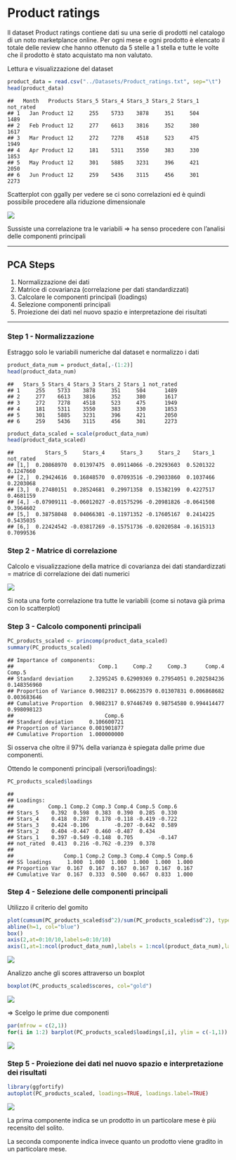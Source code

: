 Product ratings
================

Il dataset Product ratings contiene dati su una serie di prodotti nel
catalogo di un noto marketplance online. Per ogni mese e ogni prodotto è
elencato il totale delle review che hanno ottenuto da 5 stelle a 1
stella e tutte le volte che il prodotto è stato acquistato ma non
valutato.

Lettura e visualizzazione del dataset

``` r
product_data = read.csv("../Datasets/Product_ratings.txt", sep="\t")
head(product_data)
```

    ##   Month   Products Stars_5 Stars_4 Stars_3 Stars_2 Stars_1 not_rated
    ## 1   Jan Product 12     255    5733    3878     351     504      1489
    ## 2   Feb Product 12     277    6613    3816     352     380      1617
    ## 3   Mar Product 12     272    7278    4518     523     475      1949
    ## 4   Apr Product 12     181    5311    3550     383     330      1853
    ## 5   May Product 12     301    5885    3231     396     421      2050
    ## 6   Jun Product 12     259    5436    3115     456     301      2273

Scatterplot con ggally per vedere se ci sono correlazioni ed è quindi
possibile procedere alla riduzione dimensionale

![](Product_ratings_files/figure-gfm/unnamed-chunk-2-1.png)<!-- -->

Sussiste una correlazione tra le variabili =\> ha senso procedere con
l’analisi delle componenti principali

------------------------------------------------------------------------

## PCA Steps

1.  Normalizzazione dei dati
2.  Matrice di covarianza (correlazione per dati standardizzati)
3.  Calcolare le componenti principali (loadings)
4.  Selezione componenti principali
5.  Proiezione dei dati nel nuovo spazio e interpretazione dei risultati

------------------------------------------------------------------------

### Step 1 - Normalizzazione

Estraggo solo le variabili numeriche dal dataset e normalizzo i dati

``` r
product_data_num = product_data[,-(1:2)]
head(product_data_num)
```

    ##   Stars_5 Stars_4 Stars_3 Stars_2 Stars_1 not_rated
    ## 1     255    5733    3878     351     504      1489
    ## 2     277    6613    3816     352     380      1617
    ## 3     272    7278    4518     523     475      1949
    ## 4     181    5311    3550     383     330      1853
    ## 5     301    5885    3231     396     421      2050
    ## 6     259    5436    3115     456     301      2273

``` r
product_data_scaled = scale(product_data_num)
head(product_data_scaled)
```

    ##          Stars_5     Stars_4     Stars_3     Stars_2    Stars_1 not_rated
    ## [1,]  0.20868970  0.01397475  0.09114066 -0.29293603  0.5201322 0.1247660
    ## [2,]  0.29424616  0.16848570  0.07093516 -0.29033860  0.1037466 0.2203068
    ## [3,]  0.27480151  0.28524681  0.29971358  0.15382199  0.4227517 0.4681159
    ## [4,] -0.07909111 -0.06012027 -0.01575296 -0.20981826 -0.0641508 0.3964602
    ## [5,]  0.38758048  0.04066301 -0.11971352 -0.17605167  0.2414225 0.5435035
    ## [6,]  0.22424542 -0.03817269 -0.15751736 -0.02020584 -0.1615313 0.7099536

### Step 2 - Matrice di correlazione

Calcolo e visualizzazione della matrice di covarianza dei dati
standardizzati = matrice di correlazione dei dati numerici

![](Product_ratings_files/figure-gfm/unnamed-chunk-4-1.png)<!-- -->

Si nota una forte correlazione tra tutte le variabili (come si notava
già prima con lo scatterplot)

### Step 3 - Calcolo componenti principali

``` r
PC_products_scaled <- princomp(product_data_scaled)
summary(PC_products_scaled)
```

    ## Importance of components:
    ##                           Comp.1     Comp.2     Comp.3      Comp.4      Comp.5
    ## Standard deviation     2.3295245 0.62909369 0.27954051 0.202584236 0.148356960
    ## Proportion of Variance 0.9082317 0.06623579 0.01307831 0.006868682 0.003683646
    ## Cumulative Proportion  0.9082317 0.97446749 0.98754580 0.994414477 0.998098123
    ##                             Comp.6
    ## Standard deviation     0.106600721
    ## Proportion of Variance 0.001901877
    ## Cumulative Proportion  1.000000000

Si osserva che oltre il 97% della varianza è spiegata dalle prime due
componenti.

Ottendo le componenti principali (versori/loadings):

``` r
PC_products_scaled$loadings
```

    ## 
    ## Loadings:
    ##           Comp.1 Comp.2 Comp.3 Comp.4 Comp.5 Comp.6
    ## Stars_5    0.392  0.598  0.383  0.390  0.285  0.330
    ## Stars_4    0.418  0.287  0.178 -0.118 -0.419 -0.722
    ## Stars_3    0.424 -0.106        -0.207 -0.642  0.589
    ## Stars_2    0.404 -0.447  0.460 -0.487  0.434       
    ## Stars_1    0.397 -0.549 -0.148  0.705        -0.147
    ## not_rated  0.413  0.216 -0.762 -0.239  0.378       
    ## 
    ##                Comp.1 Comp.2 Comp.3 Comp.4 Comp.5 Comp.6
    ## SS loadings     1.000  1.000  1.000  1.000  1.000  1.000
    ## Proportion Var  0.167  0.167  0.167  0.167  0.167  0.167
    ## Cumulative Var  0.167  0.333  0.500  0.667  0.833  1.000

### Step 4 - Selezione delle componenti principali

Utilizzo il criterio del gomito

``` r
plot(cumsum(PC_products_scaled$sd^2)/sum(PC_products_scaled$sd^2), type="b", axes =F, xlab="numero di componenti", ylab="contributo alla varianza totale", ylim=c(0,1))
abline(h=1, col="blue")
box()
axis(2,at=0:10/10,labels=0:10/10)
axis(1,at=1:ncol(product_data_num),labels = 1:ncol(product_data_num),las=2)
```

![](Product_ratings_files/figure-gfm/unnamed-chunk-7-1.png)<!-- -->

Analizzo anche gli scores attraverso un boxplot

``` r
boxplot(PC_products_scaled$scores, col="gold")
```

![](Product_ratings_files/figure-gfm/unnamed-chunk-8-1.png)<!-- -->

=\> Scelgo le prime due componenti

``` r
par(mfrow = c(2,1))
for(i in 1:2) barplot(PC_products_scaled$loadings[,i], ylim = c(-1,1))
```

![](Product_ratings_files/figure-gfm/unnamed-chunk-9-1.png)<!-- -->

### Step 5 - Proiezione dei dati nel nuovo spazio e interpretazione dei risultati

``` r
library(ggfortify)
autoplot(PC_products_scaled, loadings=TRUE, loadings.label=TRUE)
```

![](Product_ratings_files/figure-gfm/unnamed-chunk-10-1.png)<!-- -->

La prima componente indica se un prodotto in un particolare mese è più
recensito del solito.

La seconda componente indica invece quanto un prodotto viene gradito in
un particolare mese.
